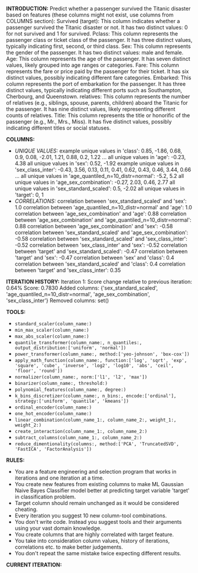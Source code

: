 **INTRODUCTION:**
Predict whether a passenger survived the Titanic disaster based on features (these columns might not exist, use columns from COLUMNS section):
Survived (target): This column indicates whether a passenger survived the Titanic disaster or not. It has two distinct values: 0 for not survived and 1 for survived.
Pclass: This column represents the passenger class or ticket class of the passenger. It has three distinct values, typically indicating first, second, or third class.
Sex: This column represents the gender of the passenger. It has two distinct values: male and female.
Age: This column represents the age of the passenger. It has seven distinct values, likely grouped into age ranges or categories.
Fare: This column represents the fare or price paid by the passenger for their ticket. It has six distinct values, possibly indicating different fare categories.
Embarked: This column represents the port of embarkation for the passenger. It has three distinct values, typically indicating different ports such as Southampton, Cherbourg, and Queenstown.
relatives: This column represents the number of relatives (e.g., siblings, spouse, parents, children) aboard the Titanic for the passenger. It has nine distinct values, likely representing different counts of relatives.
Title: This column represents the title or honorific of the passenger (e.g., Mr., Mrs., Miss). It has five distinct values, possibly indicating different titles or social statuses.

**COLUMNS:**
- *UNIQUE VALUES:*
example unique values in 'class': 0.85, -1.86, 0.68, 0.9, 0.08, -2.01, 1.21, 0.88, 0.2, 1.22 ...
all unique values in 'age': -0.23, 4.38
all unique values in 'sex': 0.52, -1.92
example unique values in 'sex_class_inter': -0.43, 3.56, 0.13, 0.11, 0.41, 0.62, 0.43, 0.46, 3.44, 0.66 ...
all unique values in 'age_quantiled_n=10_distr=normal': -5.2, 5.2
all unique values in 'age_sex_combination': -0.27, 2.03, 0.46, 2.77
all unique values in 'sex_standard_scaled': 0.5, -2.02
all unique values in 'target': 0, 1
- *CORRELATIONS:*
correlation between 'sex_standard_scaled' and 'sex': 1.0
correlation between 'age_quantiled_n=10_distr=normal' and 'age': 1.0
correlation between 'age_sex_combination' and 'age': 0.88
correlation between 'age_sex_combination' and 'age_quantiled_n=10_distr=normal': 0.88
correlation between 'age_sex_combination' and 'sex': -0.58
correlation between 'sex_standard_scaled' and 'age_sex_combination': -0.58
correlation between 'sex_standard_scaled' and 'sex_class_inter': -0.52
correlation between 'sex_class_inter' and 'sex': -0.52
correlation between 'target' and 'sex_standard_scaled': -0.47
correlation between 'target' and 'sex': -0.47
correlation between 'sex' and 'class': 0.4
correlation between 'sex_standard_scaled' and 'class': 0.4
correlation between 'target' and 'sex_class_inter': 0.35

**ITERATION HISTORY:**
Iteration 1:
Score change relative to previous iteration: 0.64%
Score: 0.7830
Added columns: {'sex_standard_scaled', 'age_quantiled_n=10_distr=normal', 'age_sex_combination', 'sex_class_inter'}
Removed columns: set()

**TOOLS:**
- `standard_scaler(column_name:)`
- `min_max_scaler(column_name:)`
- `max_abs_scaler(column_name:)`
- `quantile_transformer(column_name:, n_quantiles:, output_distribution:['uniform', 'normal'])`
- `power_transformer(column_name:, method:['yeo-johnson', 'box-cox'])`
- `apply_math_function(column_name:, function:['log', 'sqrt', 'exp', 'square', 'cube', 'inverse', 'log2', 'log10', 'abs', 'ceil', 'floor', 'round'])`
- `normalizer(column_name:, norm:['l1', 'l2', 'max'])`
- `binarizer(column_name:, threshold:)`
- `polynomial_features(column_name:, degree:)`
- `k_bins_discretizer(column_name:, n_bins:, encode:['ordinal'], strategy:['uniform', 'quantile', 'kmeans'])`
- `ordinal_encoder(column_name:)`
- `one_hot_encoder(column_name:)`
- `linear_combination(column_name_1:, column_name_2:, weight_1:, weight_2:)`
- `create_interaction(column_name_1:, column_name_2:)`
- `subtract_columns(column_name_1:, column_name_2:)`
- `reduce_dimentionality(columns:, method:['PCA', 'TruncatedSVD', 'FastICA', 'FactorAnalysis'])`

**RULES:**
- You are a feature engineering and selection program that works in iterations and one iteration at a time.
- You create new features from existing columns to make ML Gaussian Naive Bayes Classifier model better at predicting target variable 'target' in classification problem.
- Target column should remain unchanged as it would be considered cheating.
- Every iteration you suggest 10 new column-tool combinations.
- You don't write code. Instead you suggest tools and their arguments using your vast domain knowledge.
- You create columns that are highly correlated with target feature.
- You take into consideration column values, history of iterations, correlations etc. to make better judgements.
- You don't repeat the same mistake twice expecting different results.

**CURRENT ITERATION:**